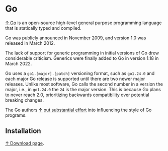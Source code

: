 # Go

[↑ Go](https://en.wikipedia.org/wiki/Go_(programming_language)) is an open-source high-level general purpose programming language that is statically typed and compiled.

Go was publicly announced in November 2009, and version 1.0 was released in March 2012.

The lack of support for generic programming in initial versions of Go drew considerable criticism. Generics were finally added to Go in version 1.18 in March 2022.

Go uses a `go1.[major].[patch]` versioning format, such as `go1.24.0` and each major Go release is supported until there are two newer major releases. Unlike most software, Go calls the second number in a version the major, i.e., in `go1.24.0` the `24` is the major version. This is because Go plans to never reach 2.0, prioritizing backwards compatibility over potential breaking changes.

The Go authors [↑ put substantial effort](https://en.wikipedia.org/wiki/Go_(programming_language)#Style) into influencing the style of Go programs.

## Installation

[↑ Download page](https://go.dev/doc/install).
